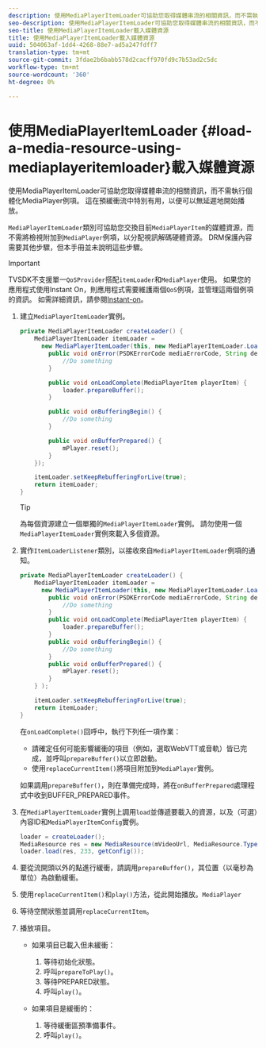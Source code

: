 ```yaml
---
description: 使用MediaPlayerItemLoader可協助您取得媒體串流的相關資訊，而不需執行個體化MediaPlayer例項。 這在預緩衝流中特別有用，以便可以無延遲地開始播放。
seo-description: 使用MediaPlayerItemLoader可協助您取得媒體串流的相關資訊，而不需執行個體化MediaPlayer例項。 這在預緩衝流中特別有用，以便可以無延遲地開始播放。
seo-title: 使用MediaPlayerItemLoader載入媒體資源
title: 使用MediaPlayerItemLoader載入媒體資源
uuid: 504063af-1dd4-4268-88e7-ad5a247fdff7
translation-type: tm+mt
source-git-commit: 3fdae2b6babb578d2cacff970fd9c7b53ad2c5dc
workflow-type: tm+mt
source-wordcount: '360'
ht-degree: 0%

---
```



# 使用MediaPlayerItemLoader {#load-a-media-resource-using-mediaplayeritemloader}載入媒體資源

使用MediaPlayerItemLoader可協助您取得媒體串流的相關資訊，而不需執行個體化MediaPlayer例項。 這在預緩衝流中特別有用，以便可以無延遲地開始播放。

`MediaPlayerItemLoader`類別可協助您交換目前`MediaPlayerItem`的媒體資源，而不需將檢視附加到`MediaPlayer`例項，以分配視訊解碼硬體資源。 DRM保護內容需要其他步驟，但本手冊並未說明這些步驟。

>[!IMPORTANT]
>
>TVSDK不支援單一`QoSProvider`搭配`itemLoader`和`MediaPlayer`使用。 如果您的應用程式使用Instant On，則應用程式需要維護兩個`QoS`例項，並管理這兩個例項的資訊。 如需詳細資訊，請參閱[Instant-on](../../android-3x-content-playback-options-android2/buffering-configuration/android-3x-instant-on.md)。

1. 建立`MediaPlayerItemLoader`實例。

   ```java
   private MediaPlayerItemLoader createLoader() { 
       MediaPlayerItemLoader itemLoader =   
         new MediaPlayerItemLoader(this, new MediaPlayerItemLoader.LoaderListener() { 
           public void onError(PSDKErrorCode mediaErrorCode, String description) { 
               //Do something 
           } 
   
           public void onLoadComplete(MediaPlayerItem playerItem) { 
               loader.prepareBuffer(); 
           } 
   
           public void onBufferingBegin() { 
               //Do something 
           } 
   
           public void onBufferPrepared() { 
               mPlayer.reset(); 
           }  
       }); 
   
       itemLoader.setKeepRebufferingForLive(true); 
       return itemLoader; 
   } 
   ```

   >[!TIP]
   >
   >為每個資源建立一個單獨的`MediaPlayerItemLoader`實例。 請勿使用一個`MediaPlayerItemLoader`實例來載入多個資源。

1. 實作`ItemLoaderListener`類別，以接收來自`MediaPlayerItemLoader`例項的通知。

   ```java
   private MediaPlayerItemLoader createLoader() { 
       MediaPlayerItemLoader itemLoader =   
         new MediaPlayerItemLoader(this, new MediaPlayerItemLoader.LoaderListener() { 
           public void onError(PSDKErrorCode mediaErrorCode, String description) { 
               //Do something 
           } 
           public void onLoadComplete(MediaPlayerItem playerItem) { 
               loader.prepareBuffer(); 
           } 
           public void onBufferingBegin() { 
               //Do something 
           } 
           public void onBufferPrepared() { 
               mPlayer.reset(); 
           }  
       } ); 
   
       itemLoader.setKeepRebufferingForLive(true); 
       return itemLoader; 
   }
   ```

   在`onLoadComplete()`回呼中，執行下列任一項作業：

   * 請確定任何可能影響緩衝的項目（例如，選取WebVTT或音軌）皆已完成，並呼叫`prepareBuffer()`以立即啟動。
   * 使用`replaceCurrentItem()`將項目附加到`MediaPlayer`實例。

   如果調用`prepareBuffer()`，則在準備完成時，將在`onBufferPrepared`處理程式中收到BUFFER_PREPARED事件。
1. 在`MediaPlayerItemLoader`實例上調用`load`並傳遞要載入的資源，以及（可選）內容ID和`MediaPlayerItemConfig`實例。

   ```java
   loader = createLoader(); 
   MediaResource res = new MediaResource(mVideoUrl, MediaResource.Type.HLS, metadata); 
   loader.load(res, 233, getConfig());
   ```

1. 要從流開頭以外的點進行緩衝，請調用`prepareBuffer()`，其位置（以毫秒為單位）為啟動緩衝。
1. 使用`replaceCurrentItem()`和`play()`方法，從此開始播放。`MediaPlayer`
1. 等待空閒狀態並調用`replaceCurrentItem`。
1. 播放項目。

   * 如果項目已載入但未緩衝：

      1. 等待初始化狀態。
      1. 呼叫`prepareToPlay()`。
      1. 等待PREPARED狀態。
      1. 呼叫`play()`。
   * 如果項目是緩衝的：

      1. 等待緩衝區預準備事件。
      1. 呼叫`play()`。